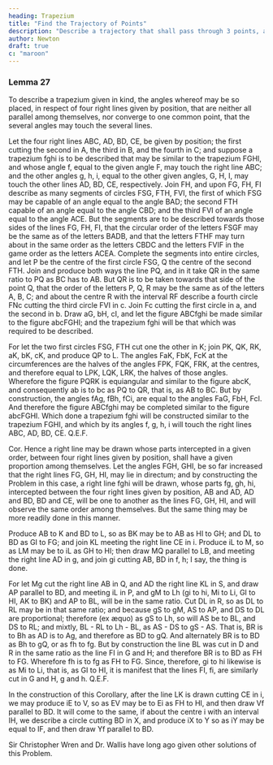 ```yaml
---
heading: Trapezium
title: "Find the Trajectory of Points"
description: "Describe a trajectory that shall pass through 3 points, and touch two right lines given by position"
author: Newton
draft: true
c: "maroon"
---
```





### Lemma 27


To describe a trapezium given in kind, the angles whereof may be so placed, in respect of four right lines given by position, that are neither all parallel among themselves, nor converge to one common point, that the several angles may touch the several lines.

Let the four right lines ABC, AD, BD, CE, be given by position; the first cutting the second in A, the third in B, and the fourth in C; and suppose a trapezium fghi is to be described that may be similar to the trapezium FGHI, and whose angle f, equal to the given angle F, may touch the right line ABC; and the other angles g, h, i, equal to the other given angles, G, H, I, may touch the other lines AD, BD, CE, respectively. Join FH, and upon FG, FH, FI describe as many segments of circles FSG, FTH, FVI, the first of which FSG may be capable of an angle equal to the angle BAD; the second FTH capable of an angle equal to the angle CBD; and the third FVI of an angle equal to the angle ACE. But the segments are to be described towards those sides of the lines FG, FH, FI, that the circular order of the letters FSGF may be the same as of the letters BADB, and that the letters FTHF may turn about in the same order as the letters CBDC and the letters FVIF in the game order as the letters ACEA. Complete the segments into entire circles, and let P be the centre of the first circle FSG, Q the centre of the second FTH. Join and produce both ways the line PQ, and in it take QR in the same ratio to PQ as BC has to AB. But QR is to be taken towards that side of the point Q, that the order of the letters P, Q, R may be the same as of the letters A, B, C; and about the centre R with the interval RF describe a fourth circle FNc cutting the third circle FVI in c. Join Fc cutting the first circle in a, and the second in b. Draw aG, bH, cI, and let the figure ABCfghi be made similar to the figure abcFGHI; and the trapezium fghi will be that which was required to be described.

For let the two first circles FSG, FTH cut one the other in K; join PK, QK, RK, aK, bK, cK, and produce QP to L. The angles FaK, FbK, FcK at the circumferences are the halves of the angles FPK, FQK, FRK, at the centres, and therefore equal to LPK, LQK, LRK, the halves of those angles. Wherefore the figure PQRK is equiangular and similar to the figure abcK, and consequently ab is to bc as PQ to QR, that is, as AB to BC. But by construction, the angles fAg, fBh, fCi, are equal to the angles FaG, FbH, FcI. And therefore the figure ABCfghi may be completed similar to the figure abcFGHI. Which done a trapezium fghi will be constructed similar to the trapezium FGHI, and which by its angles f, g, h, i will touch the right lines ABC, AD, BD, CE.   Q.E.F.

Cor. Hence a right line may be drawn whose parts intercepted in a given order, between four right lines given by position, shall have a given proportion among themselves. Let the angles FGH, GHI, be so far increased that the right lines FG, GH, HI, may lie in directum; and by constructing the Problem in this case, a right line fghi will be drawn, whose parts fg, gh, hi, intercepted between the four right lines given by position, AB and AD, AD and BD, BD and CE, will be one to another as the lines FG, GH, HI, and will observe the same order among themselves. But the same thing may be more readily done in this manner.


Produce AB to K and BD to L, so as BK may be to AB as HI to GH; and DL to BD as GI to FG; and join KL meeting the right line CE in i. Produce iL to M, so as LM may be to iL as GH to HI; then draw MQ parallel to LB, and meeting the right line AD in g, and join gi cutting AB, BD in f, h; I say, the thing is done.

For let Mg cut the right line AB in Q, and AD the right line KL in S, and draw AP parallel to BD, and meeting iL in P, and gM to Lh (gi to hi, Mi to Li, GI to HI, AK to BK) and AP to BL, will be in the same ratio. Cut DL in R, so as DL to RL may be in that same ratio; and because gS to gM, AS to AP, and DS to DL are proportional; therefore (ex æquo) as gS to Lh, so will AS be to BL, and DS to RL; and mixtly, BL - RL to Lh - BL, as AS - DS to gS - AS. That is, BR is to Bh as AD is to Ag, and therefore as BD to gQ. And alternately BR is to BD as Bh to gQ, or as fh to fg. But by construction the line BL was cut in D and R in the same ratio as the line FI in G and H; and therefore BR is to BD as FH to FG. Wherefore fh is to fg as FH to FG. Since, therefore, gi to hi likewise is as Mi to Li, that is, as GI to HI, it is manifest that the lines FI, fi, are similarly cut in G and H, g and h.   Q.E.F.

In the construction of this Corollary, after the line LK is drawn cutting CE in i, we may produce iE to V, so as EV may be to Ei as FH to HI, and then draw Vf parallel to BD. It will come to the same, if about the centre i with an interval IH, we describe a circle cutting BD in X, and produce iX to Y so as iY may be equal to IF, and then draw Yf parallel to BD.

Sir Christopher Wren and Dr. Wallis have long ago given other solutions of this Problem.

